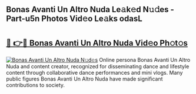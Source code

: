 ## Bonas Avanti Un Altro Nuda Le𝚊k𝚎d N𝚞𝚍es - Part-u5n Photos Vid𝚎o Le𝚊ks odasL

# <h2><a href="http://fbdkx27.evod.top/?m=Bonas+Avanti+Un+Altro+Nuda">🔗 👉🔴 Bonas Avanti Un Altro Nuda Vid𝚎o Ph𝚘t𝚘s</a></h2>

[![Bonas Avanti Un Altro Nuda N𝚞d𝚎s](https://i.imgur.com/8V9OHl7.gif)](http://fbdkx27.evod.top/?m=Bonas+Avanti+Un+Altro+Nuda)
Online persona Bonas Avanti Un Altro Nuda and content creator, recognized for disseminating dance and lifestyle content through collaborative dance performances and mini vlogs. Many public figures Bonas Avanti Un Altro Nuda have made significant contributions to society. 
